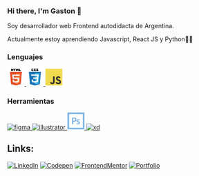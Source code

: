 ### Hi there, I'm Gaston 👋 

Soy desarrollador web Frontend autodidacta de Argentina.

Actualmente estoy aprendiendo Javascript, React JS y Python👨‍🎓


<h3 align="left">Lenguajes</h3>
<p align="left"><a href="https://www.w3.org/html/" target="_blank" rel="noreferrer"><img src="https://raw.githubusercontent.com/devicons/devicon/master/icons/html5/html5-original-wordmark.svg" alt="html5" width="40" height="40"/> </a><a href="https://www.w3schools.com/css/" target="_blank" rel="noreferrer"> <img src="https://raw.githubusercontent.com/devicons/devicon/master/icons/css3/css3-original-wordmark.svg" alt="css3" width="40" height="40"/> </a> <a href="https://developer.mozilla.org/en-US/docs/Web/JavaScript" target="_blank" rel="noreferrer"> <img src="https://raw.githubusercontent.com/devicons/devicon/master/icons/javascript/javascript-original.svg" alt="javascript" width="40" height="40"/> </a></p>

<h3 align="left">Herramientas</h3>
<p align="left"><a href="https://www.figma.com/" target="_blank" rel="noreferrer"> <img src="https://www.vectorlogo.zone/logos/figma/figma-icon.svg" alt="figma" width="40" height="40"/> </a>  <a href="https://www.adobe.com/in/products/illustrator.html" target="_blank" rel="noreferrer"> <img src="https://www.vectorlogo.zone/logos/adobe_illustrator/adobe_illustrator-icon.svg" alt="illustrator" width="40" height="40"/> </a>  <a href="https://www.photoshop.com/en" target="_blank" rel="noreferrer"> <img src="https://raw.githubusercontent.com/devicons/devicon/master/icons/photoshop/photoshop-line.svg" alt="photoshop" width="40" height="40"/> </a> <a href="https://www.adobe.com/products/xd.html" target="_blank" rel="noreferrer"> <img src="https://cdn.worldvectorlogo.com/logos/adobe-xd.svg" alt="xd" width="40" height="40"/> </a></p>


<h2 align="left">Links:</h3>

[![LinkedIn](https://img.shields.io/badge/-LINKEDIN-0077B5?style=for-the-badge&logo=linkedin&logoColor=white)](https://www.linkedin.com/in/gaston-roldan-1433a8173/)
[![Codepen](https://img.shields.io/badge/-Codepen-100000?style=for-the-badge&logo=codepen&logoColor=white)](https://codepen.io/jgroldan)
[![FrontendMentor](https://img.shields.io/badge/frontendmentor-330F63?style=for-the-badge&logo=frontendmentor&logoColor=white)](https://www.frontendmentor.io/profile/JGRoldan)
[![Portfolio](https://img.shields.io/badge/Portfolio-DC322F?style=for-the-badge&logo=medium&logoColor=white)](https://jgroldan.github.io/jgrdeveloper/)





